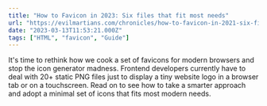 ```yaml
---
title: "How to Favicon in 2023: Six files that fit most needs"
url: "https://evilmartians.com/chronicles/how-to-favicon-in-2021-six-files-that-fit-most-needs"
date: "2023-03-13T11:53:21.000Z"
tags: ["HTML", "favicon", "Guide"]
---
```


It's time to rethink how we cook a set of favicons for modern browsers and stop the icon generator madness. Frontend developers currently have to deal with 20+ static PNG files just to display a tiny website logo in a browser tab or on a touchscreen. Read on to see how to take a smarter approach and adopt a minimal set of icons that fits most modern needs.
